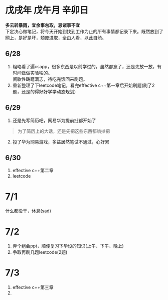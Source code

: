 # 戊戌年 戊午月 辛卯日
**多云转暴雨，宜余事勿取，忌诸事不宜**      
下定决心做笔记，将今天开始到找到工作为止的所有事情都记录下来。既然放到了网上，是好是坏，颓废进取，全由人看，以此自勉。
## 6/28
1. 粗略看了遍csapp，很多东西是以前学过的，虽然都忘了，还是先放一放，有时间做做实验啥的。  
间歇性踌躇满志，待吃完饭回来刷题。  
2. 重新整理了下leetcode笔记，看完effective c++第一章后开始刷题(刷了2题，还是的得好好学学动态规划)
## 6/29
1. 还是先写简历吧，网易华为提前批都开始了
> 为了简历上的大话，还是先把这些东西都啃掉把
2. 投了华为网易游戏，多益居然笔试不通过，心好累
## 6/30
1. effective c++第二章
2. leetcode
# 7/1
什么都没干，休息(sad)
# 7/2
1. 弄个组会ppt，顺便复习下毕设的知识(上午、下午、晚上)
2. 争取再刷几题leetcode(2题)
# 7/3
1. effective c++第三章
2. 
